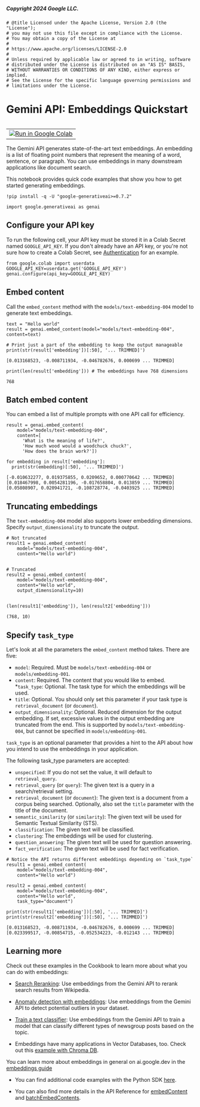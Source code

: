 ##### Copyright 2024 Google LLC.


```
# @title Licensed under the Apache License, Version 2.0 (the "License");
# you may not use this file except in compliance with the License.
# You may obtain a copy of the License at
#
# https://www.apache.org/licenses/LICENSE-2.0
#
# Unless required by applicable law or agreed to in writing, software
# distributed under the License is distributed on an "AS IS" BASIS,
# WITHOUT WARRANTIES OR CONDITIONS OF ANY KIND, either express or implied.
# See the License for the specific language governing permissions and
# limitations under the License.
```

# Gemini API: Embeddings Quickstart

<table align="left">
  <td>
    <a target="_blank" href="https://colab.research.google.com/github/google-gemini/cookbook/blob/main/quickstarts/Embeddings.ipynb"><img src="../images/colab_logo_32px.png" />Run in Google Colab</a>
  </td>
</table>

The Gemini API generates state-of-the-art text embeddings. An embedding is a list of floating point numbers that represent the meaning of a word, sentence, or paragraph. You can use embeddings in many downstream applications like document search.

This notebook provides quick code examples that show you how to get started generating embeddings.


```
!pip install -q -U "google-generativeai>=0.7.2"
```


```
import google.generativeai as genai
```

## Configure your API key

To run the following cell, your API key must be stored it in a Colab Secret named `GOOGLE_API_KEY`. If you don't already have an API key, or you're not sure how to create a Colab Secret, see  [Authentication](https://github.com/google-gemini/cookbook/blob/main/quickstarts/Authentication.ipynb) for an example.


```
from google.colab import userdata
GOOGLE_API_KEY=userdata.get('GOOGLE_API_KEY')
genai.configure(api_key=GOOGLE_API_KEY)
```

## Embed content

Call the `embed_content` method with the `models/text-embedding-004` model to generate text embeddings.


```
text = "Hello world"
result = genai.embed_content(model="models/text-embedding-004", content=text)

# Print just a part of the embedding to keep the output manageable
print(str(result['embedding'])[:50], '... TRIMMED]')
```

    [0.013168523, -0.008711934, -0.046782676, 0.000699 ... TRIMMED]
    


```
print(len(result['embedding'])) # The embeddings have 768 dimensions
```

    768
    

## Batch embed content

You can embed a list of multiple prompts with one API call for efficiency.


```
result = genai.embed_content(
    model="models/text-embedding-004",
    content=[
      'What is the meaning of life?',
      'How much wood would a woodchuck chuck?',
      'How does the brain work?'])

for embedding in result['embedding']:
  print(str(embedding)[:50], '... TRIMMED]')
```

    [-0.010632277, 0.019375855, 0.0209652, 0.000770642 ... TRIMMED]
    [0.018467998, 0.0054281196, -0.017658804, 0.013859 ... TRIMMED]
    [0.05808907, 0.020941721, -0.108728774, -0.0403925 ... TRIMMED]
    

## Truncating embeddings

The `text-embedding-004` model also supports lower embedding dimensions. Specify `output_dimensionality` to truncate the output.


```
# Not truncated
result1 = genai.embed_content(
    model="models/text-embedding-004",
    content="Hello world")


# Truncated
result2 = genai.embed_content(
    model="models/text-embedding-004",
    content="Hello world",
    output_dimensionality=10)


(len(result1['embedding']), len(result2['embedding']))
```




    (768, 10)



## Specify `task_type`

Let's look at all the parameters the `embed_content` method takes. There are five:

* `model`: Required. Must be `models/text-embedding-004` or `models/embedding-001`.
* `content`: Required. The content that you would like to embed.
*`task_type`: Optional. The task type for which the embeddings will be used.
* `title`: Optional. You should only set this parameter if your task type is `retrieval_document` (or `document`).
* `output_dimensionality`: Optional. Reduced dimension for the output embedding. If set, excessive values in the output embedding are truncated from the end. This is supported by `models/text-embedding-004`, but cannot be specified in `models/embedding-001`.

`task_type` is an optional parameter that provides a hint to the API about how you intend to use the embeddings in your application.

The following task_type parameters are accepted:

* `unspecified`: If you do not set the value, it will default to `retrieval_query`.
* `retrieval_query` (or `query`): The given text is a query in a search/retrieval setting.
* `retrieval_document` (or `document`): The given text is a document from a corpus being searched. Optionally, also set the `title` parameter with the title of the document.
* `semantic_similarity` (or `similarity`): The given text will be used for  Semantic Textual Similarity (STS).
* `classification`: The given text will be classified.
* `clustering`: The embeddings will be used for clustering.
* `question_answering`: The given text will be used for question answering.
* `fact_verification`: The given text will be used for fact verification.


```
# Notice the API returns different embeddings depending on `task_type`
result1 = genai.embed_content(
    model="models/text-embedding-004",
    content="Hello world")

result2 = genai.embed_content(
    model="models/text-embedding-004",
    content="Hello world",
    task_type="document")

print(str(result1['embedding'])[:50], '... TRIMMED]')
print(str(result2['embedding'])[:50], '... TRIMMED]')
```

    [0.013168523, -0.008711934, -0.046782676, 0.000699 ... TRIMMED]
    [0.023399517, -0.00854715, -0.052534223, -0.012143 ... TRIMMED]
    

## Learning more

Check out these examples in the Cookbook to learn more about what you can do with embeddings:

* [Search Reranking](https://github.com/google-gemini/cookbook/blob/main/examples/Search_reranking_using_embeddings.ipynb): Use embeddings from the Gemini API to rerank search results from Wikipedia.

* [Anomaly detection with embeddings](https://github.com/google-gemini/cookbook/blob/main/examples/Anomaly_detection_with_embeddings.ipynb): Use embeddings from the Gemini API to detect potential outliers in your dataset.

* [Train a text classifier](https://github.com/google-gemini/cookbook/blob/main/examples/Classify_text_with_embeddings.ipynb): Use embeddings from the Gemini API to train a model that can classify different types of newsgroup posts based on the topic.

* Embeddings have many applications in Vector Databases, too. Check out this [example with Chroma DB](https://github.com/google/generative-ai-docs/blob/main/examples/gemini/python/vectordb_with_chroma/vectordb_with_chroma.ipynb).

You can learn more about embeddings in general on ai.google.dev in the [embeddings guide](https://ai.google.dev/docs/embeddings_guide)

* You can find additional code examples with the Python SDK [here](https://ai.google.dev/tutorials/python_quickstart#use_embeddings).

* You can also find more details in the API Reference for [embedContent](https://ai.google.dev/api/rest/v1/models/embedContent) and [batchEmbedContents](https://ai.google.dev/api/rest/v1/models/batchEmbedContents).
